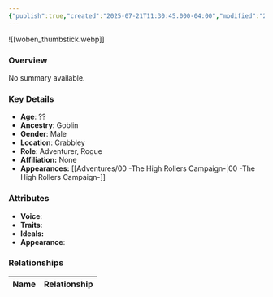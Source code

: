 ```yaml
---
{"publish":true,"created":"2025-07-21T11:30:45.000-04:00","modified":"2025-08-14T15:05:26.000-04:00","published":"2025-08-14T15:05:26.000-04:00","cssclasses":"","Age":"??","Ancestry":"Goblin","Gender":"Male","Location":["Crabbley"],"Role":["Adventurer, Rogue"],"Affiliation":["None"],"Appearances":["[[00 -The High Rollers Campaign-]]"]}
---
```



![[woben_thumbstick.webp]]

### Overview
No summary available.

### Key Details
- **Age**: ??
- **Ancestry**: Goblin
- **Gender**: Male
- **Location**: Crabbley
- **Role**: Adventurer, Rogue
- **Affiliation:** None
- **Appearances:** [[Adventures/00 -The High Rollers Campaign-\|00 -The High Rollers Campaign-]]

### Attributes
- **Voice**: 
- **Traits**: 
- **Ideals:** 
- **Appearance**:

### Relationships

| Name  | Relationship |
| ----- | ------------ |
